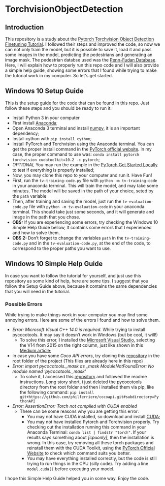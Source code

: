 # TorchvisionObjectDetection
## Introduction
This repository is a study about the [Pytorch Torchvision Object Detection Finetuning Tutorial](https://pytorch.org/tutorials/intermediate/torchvision_tutorial.html). I followed their steps and improved the code, so now we can not only train the model, but it is possible to save it, load it and pass some images in the model, predicting the pedestrians and generating an image mask. The pedestrian databse used was the [Penn-Fudan Database](https://www.cis.upenn.edu/~jshi/ped_html/).
Here, I will explain how to properly run this repo code and I will also provide a simple help guide, showing some errors that I found while trying to make the tutorial work in my computer. So let's get started.

## Windows 10 Setup Guide
This is the setup guide for the code that can be found in this repo. Just follow these steps and you should be ready to run it.
* Install Python 3 in your computer
* First install [Anaconda](https://www.anaconda.com/);
* Open Anaconda 3 terminal and install [numpy](https://scipy.org/install.html#pip-install), it is an important dependency; 
* Install cython with `pip install cython`;
* Install PyTorch and Torchvision using the Anaconda terminal. You can get the proper install command in the [PyTorch official website](https://pytorch.org/). In my case, the proper command to use was: `conda install pytorch torchvision cudatoolkit=10.2 -c pytorch`;
* *OPTIONAL* You may run the example in the [PyTorch Get Started Locally](https://pytorch.org/get-started/locally/) to test if everything is properly installed;
* Now, you may clone this repo to your computer and run it. Have Fun!
 * First, run the `tv-training-code.py` file with `python -m tv-training-code` in your anaconda terminal. This will train the model, and may take some minutes. The model will be saved in the path of your choice, seted by the `path` variable
 * Then, after training and saving the model, just run the `tv-evaluation-code.py` file with `python -m tv-evaluation-code` in your anaconda terminal. This should take just some seconds, and it will generate and image in the path that you chose.
* **OBS:** If you are experiencing some errors, try checking the Windows 10 Simple Help Guide bellow, It contains some errors that I experienced and how to solve them.
* **OBS 2:** Don’t forget to change the variables `path` in the `tv-training-code.py` and in the `tv-evaluation-code.py`, at the end of the code, to correspond to the proper paths you want to use.

## Windows 10 Simple Help Guide
In case you want to follow the tutorial for yourself, and just use this repository as some kind of help, here are some tips. 
I suggest that you follow the Setup Guide above, because it contains the same dependencies that you will need in the tutorial.

### Possible Errors
While trying to make things work in your computer you may find some annoying errors. Here are some of the errors i found and how to solve them.
* *Error: Microsoft Visual C++ 14.0 is required*. While trying to install pycocotools. It may say it doesn’t work in Windows (but be cool, it will!)
  * To solve this error, I installed the [Microsoft Visual Studio](https://visualstudio.microsoft.com/visual-cpp-build-tools/), selecting the V14 from 2015 on the right column, just like shown in this [Medium article](https://medium.com/@jacky_ttt/day060-fix-error-microsoft-visual-c-14-0-is-required-629413e798cd);
* In case you have some *Coco API errors*, try cloning this [repository](https://github.com/cocodataset/cocoapi.git) in the root folder of the project (This files are already here in this repo)
* *Error: import pycocotools._mask as _mask ModuleNotFoundError: No module named 'pycocotools._mask'*
  * To solve it, I accessed this [repository](https://github.com/philferriere/cocoapi) and followed the readme instructions. Long story short, i just deleted the pycocotools directory from the root folder and then i installed them via pip, like the following command: `pip install git+https://github.com/philferriere/cocoapi.git#subdirectory=PythonAPI`
* *Error: AssertionError: Torch not compiled with CUDA enabled*
  * There can be some reasons why you are getting this error:
    * You may not have CUDA installed, so download and install [CUDA](https://developer.nvidia.com/cuda-downloads?target_os=Windows&target_arch=x86_64&target_version=10&target_type=exelocal);
    * You may not have installed Pytorch and Torchvision properly. Try checking out the installation running this command in your Anaconda Terminal: `conda list | findstr "torch"`. If your results says something about *[cpuonly]*, then the installation is wrong. In this case, try removing all these torch packages and reinstall them with the CUDA Toolkit, using the [PyTorch Official Website](https://pytorch.org/) to check which command suits you better.
    * You may have everything installed correctly, but the code is still trying to run things in the CPU (silly code). Try adding a line `model.cuda()` before executing your model.

I hope this Simple Help Guide helped you in some way. Enjoy the code.
